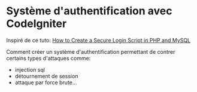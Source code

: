 Système d'authentification avec CodeIgniter
====

Inspiré de ce tuto: <a href="http://www.wikihow.com/Create-a-Secure-Login-Script-in-PHP-and-MySQL">How to Create a Secure Login Script in PHP and MySQL</a>

Comment créer un système d'authentification permettant de contrer certains types d'attaques comme:
- injection sql
- détournement de session
- attaque par force brute...
